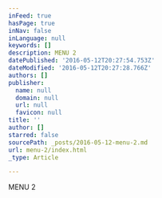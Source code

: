 ```yaml
---
inFeed: true
hasPage: true
inNav: false
inLanguage: null
keywords: []
description: MENU 2
datePublished: '2016-05-12T20:27:54.753Z'
dateModified: '2016-05-12T20:27:28.766Z'
authors: []
publisher:
  name: null
  domain: null
  url: null
  favicon: null
title: ''
author: []
starred: false
sourcePath: _posts/2016-05-12-menu-2.md
url: menu-2/index.html
_type: Article

---
```

MENU 2